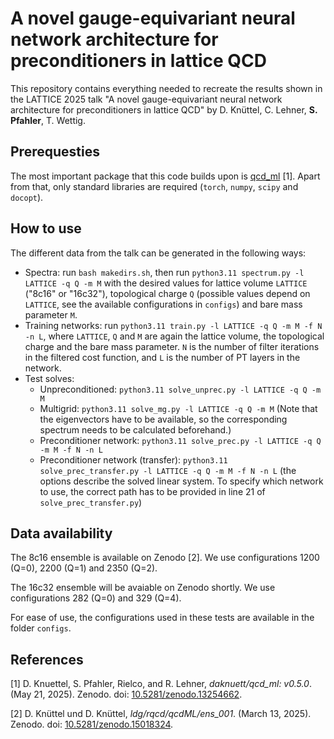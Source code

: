# A novel gauge-equivariant neural network architecture for preconditioners in lattice QCD

This repository contains everything needed to recreate the results shown in the LATTICE 2025 talk "A novel gauge-equivariant neural network architecture for preconditioners in lattice QCD" by D. Knüttel, C. Lehner, **S. Pfahler**, T. Wettig.

## Prerequesties
The most important package that this code builds upon is [qcd_ml](https://github.com/daknuett/qcd_ml) [1]. Apart from that, only standard libraries are required (`torch`, `numpy`, `scipy` and `docopt`).

## How to use
The different data from the talk can be generated in the following ways:
- Spectra: run `bash makedirs.sh`, then run `python3.11 spectrum.py -l LATTICE -q Q -m M` with the desired values for lattice volume `LATTICE` ("8c16" or "16c32"), topological charge `Q` (possible values depend on `LATTICE`, see the available configurations in `configs`) and bare mass parameter `M`.
- Training networks: run `python3.11 train.py -l LATTICE -q Q -m M -f N -n L`, where `LATTICE`, `Q` and `M` are again the lattice volume, the topological charge and the bare mass parameter. `N` is the number of filter iterations in the filtered cost function, and `L` is the number of PT layers in the network.
- Test solves:
    - Unpreconditioned: `python3.11 solve_unprec.py -l LATTICE -q Q -m M`
    - Multigrid: `python3.11 solve_mg.py -l LATTICE -q Q -m M` (Note that the eigenvectors have to be available, so the corresponding spectrum needs to be calculated beforehand.)
    - Preconditioner network: `python3.11 solve_prec.py -l LATTICE -q Q -m M -f N -n L`
    - Preconditioner network (transfer): `python3.11 solve_prec_transfer.py -l LATTICE -q Q -m M -f N -n L` (the options describe the solved linear system. To specify which network to use, the correct path has to be provided in line 21 of `solve_prec_transfer.py`)

## Data availability
The 8c16 ensemble is available on Zenodo [2]. We use configurations 1200 (Q=0), 2200 (Q=1) and 2350 (Q=2).

The 16c32 ensemble will be avaiable on Zenodo shortly. We use configurations 282 (Q=0) and 329 (Q=4).

For ease of use, the configurations used in these tests are available in the folder `configs`.

## References
[1] D. Knuettel, S. Pfahler, Rielco, and R. Lehner, _daknuett/qcd_ml: v0.5.0_. (May 21, 2025). Zenodo. doi: [10.5281/zenodo.13254662](https://doi.org/10.5281/zenodo.13254662).

[2] D. Knüttel und D. Knüttel, _ldg/rqcd/qcdML/ens_001_. (March 13, 2025). Zenodo. doi: [10.5281/zenodo.15018324](https://doi.org/10.5281/zenodo.15018324).
